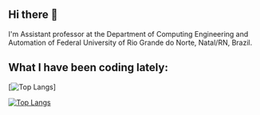 ## Hi there 👋

I'm Assistant professor at the Department of Computing Engineering and Automation of Federal University of Rio Grande do Norte, Natal/RN, Brazil.

<!--
**cmdviegas/cmdviegas** is a ✨ _special_ ✨ repository because its `README.md` (this file) appears on your GitHub profile.

Here are some ideas to get you started:

- 🔭 I’m currently working on ...
- 🌱 I’m currently learning ...
- 👯 I’m looking to collaborate on ...
- 🤔 I’m looking for help with ...
- 💬 Ask me about ...
- 📫 How to reach me: ...
- 😄 Pronouns: ...
- ⚡ Fun fact: ...
-->

## What I have been coding lately:  

[![Top Langs](https://github-readme-stats.vercel.app/api/top-langs/?username=cmdviegas&layout=compact&hide=html,css,cmake&langs_count=6)]

[![Top Langs](https://github-readme-stats.vercel.app/api/top-langs/?username=cmdviegas&layout=compact&hide=html,css,cmake&langs_count=6)](https://github.com/cmdviegas/github-readme-stats)
